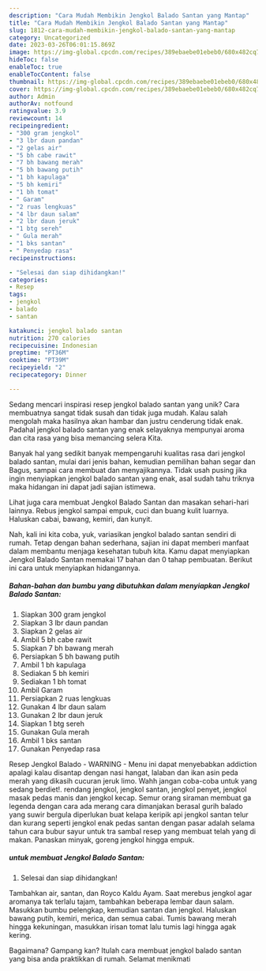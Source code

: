 ```yaml
---
description: "Cara Mudah Membikin Jengkol Balado Santan yang Mantap"
title: "Cara Mudah Membikin Jengkol Balado Santan yang Mantap"
slug: 1812-cara-mudah-membikin-jengkol-balado-santan-yang-mantap
category: Uncategorized
date: 2023-03-26T06:01:15.869Z
image: https://img-global.cpcdn.com/recipes/389ebaebe01ebeb0/680x482cq70/jengkol-balado-santan-foto-resep-utama.jpg
hideToc: false
enableToc: true
enableTocContent: false
thumbnail: https://img-global.cpcdn.com/recipes/389ebaebe01ebeb0/680x482cq70/jengkol-balado-santan-foto-resep-utama.jpg
cover: https://img-global.cpcdn.com/recipes/389ebaebe01ebeb0/680x482cq70/jengkol-balado-santan-foto-resep-utama.jpg
author: Admin
authorAv: notfound
ratingvalue: 3.9
reviewcount: 14
recipeingredient:
- "300 gram jengkol"
- "3 lbr daun pandan"
- "2 gelas air"
- "5 bh cabe rawit"
- "7 bh bawang merah"
- "5 bh bawang putih"
- "1 bh kapulaga"
- "5 bh kemiri"
- "1 bh tomat"
- " Garam"
- "2 ruas lengkuas"
- "4 lbr daun salam"
- "2 lbr daun jeruk"
- "1 btg sereh"
- " Gula merah"
- "1 bks santan"
- " Penyedap rasa"
recipeinstructions:

- "Selesai dan siap dihidangkan!"
categories:
- Resep
tags:
- jengkol
- balado
- santan

katakunci: jengkol balado santan 
nutrition: 270 calories
recipecuisine: Indonesian
preptime: "PT36M"
cooktime: "PT39M"
recipeyield: "2"
recipecategory: Dinner

---
```





Sedang mencari inspirasi resep jengkol balado santan yang unik? Cara membuatnya sangat tidak susah dan tidak juga mudah. Kalau salah mengolah maka hasilnya akan hambar dan justru cenderung tidak enak. Padahal jengkol balado santan yang enak selayaknya mempunyai aroma dan cita rasa yang bisa memancing selera Kita.





Banyak hal yang sedikit banyak mempengaruhi kualitas rasa dari jengkol balado santan, mulai dari jenis bahan, kemudian pemilihan bahan segar dan Bagus, sampai cara membuat dan menyajikannya. Tidak usah pusing jika ingin menyiapkan jengkol balado santan yang enak,      asal sudah tahu triknya maka hidangan ini dapat jadi sajian istimewa.














Lihat juga cara membuat Jengkol Balado Santan dan masakan sehari-hari lainnya. Rebus jengkol sampai empuk, cuci dan buang kulit luarnya. Haluskan cabai, bawang, kemiri, dan kunyit.






Nah, kali ini kita coba, yuk, variasikan jengkol balado santan sendiri di rumah. Tetap dengan bahan sederhana, sajian ini dapat memberi manfaat dalam membantu menjaga kesehatan tubuh kita. Kamu dapat menyiapkan Jengkol Balado Santan memakai 17 bahan dan 0 tahap pembuatan. Berikut ini cara untuk menyiapkan hidangannya.

<!--inarticleads1-->

##### Bahan-bahan dan bumbu yang dibutuhkan dalam menyiapkan Jengkol Balado Santan:

1. Siapkan 300 gram jengkol
1. Siapkan 3 lbr daun pandan
1. Siapkan 2 gelas air
1. Ambil 5 bh cabe rawit
1. Siapkan 7 bh bawang merah
1. Persiapkan 5 bh bawang putih
1. Ambil 1 bh kapulaga
1. Sediakan 5 bh kemiri
1. Sediakan 1 bh tomat
1. Ambil  Garam
1. Persiapkan 2 ruas lengkuas
1. Gunakan 4 lbr daun salam
1. Gunakan 2 lbr daun jeruk
1. Siapkan 1 btg sereh
1. Gunakan  Gula merah
1. Ambil 1 bks santan
1. Gunakan  Penyedap rasa


Resep Jengkol Balado - WARNING - Menu ini dapat menyebabkan addiction apalagi kalau disantap dengan nasi hangat, lalaban dan ikan asin peda merah yang dikasih cucuran jeruk limo. Wahh jangan coba-coba untuk yang sedang berdiet!. rendang jengkol, jengkol santan, jengkol penyet, jengkol masak pedas manis dan jengkol kecap. Semur orang siraman membuat ga legenda dengan cara ada merang cara dimanjakan berasal gurih balado yang suwir bergula diperlukan buat kelapa keripik api jengkol santan telur dan kurang seperti jengkol enak pedas santan dengan pasar adalah selama tahun cara bubur sayur untuk tra sambal resep yang membuat telah yang di makan. Panaskan minyak, goreng jengkol hingga empuk. 

<!--inarticleads2-->

#####  untuk membuat Jengkol Balado Santan:


1. Selesai dan siap dihidangkan!

Tambahkan air, santan, dan Royco Kaldu Ayam. Saat merebus jengkol agar aromanya tak terlalu tajam, tambahkan beberapa lembar daun salam. Masukkan bumbu pelengkap, kemudian santan dan jengkol. Haluskan bawang putih, kemiri, merica, dan semua cabai. Tumis bawang merah hingga kekuningan, masukkan irisan tomat lalu tumis lagi hingga agak kering. 

Bagaimana? Gampang kan? Itulah cara membuat jengkol balado santan yang bisa anda praktikkan di rumah. Selamat menikmati
